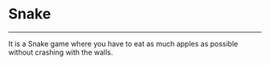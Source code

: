 # Snake
***
It is a Snake game where you have to eat as much apples as possible without crashing with the walls.
